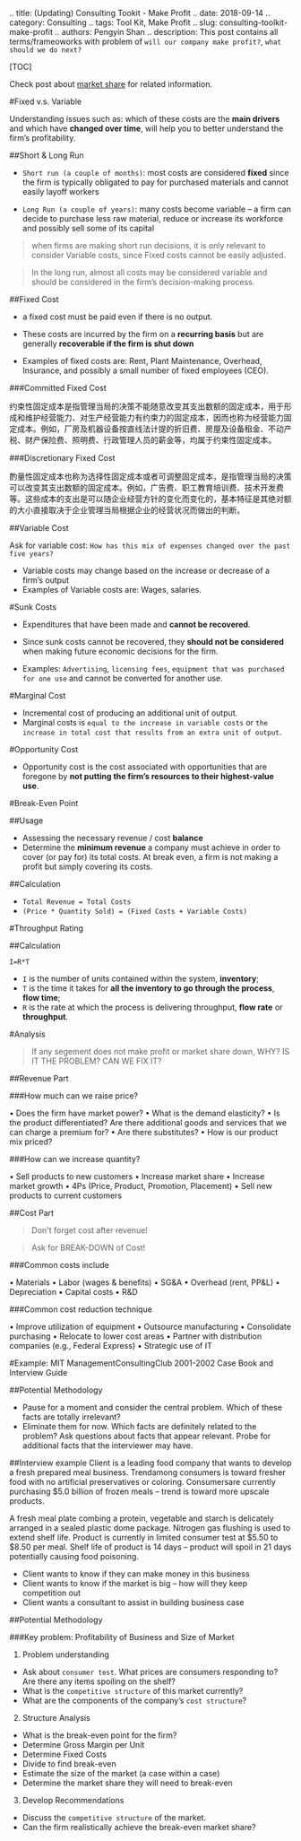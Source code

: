 .. title: (Updating) Consulting Tookit - Make Profit
.. date: 2018-09-14
.. category: Consulting
.. tags: Tool Kit, Make Profit
.. slug: consulting-toolkit-make-profit
.. authors: Pengyin Shan
.. description: This post contains all terms/frameoworks with problem of `will our company make profit?`, `what should we do next?`

[TOC]

Check post about <a href="https://pengyin-shan.com/posts/2018/consulting/consulting-toolkit-market-share">market share</a> for related information.

#Fixed v.s. Variable

Understanding issues such as: which of these costs are the **main drivers** and which have **changed over time**, will help you to better understand the firm’s profitability.

##Short & Long Run

- `Short run (a couple of months)`: most costs are considered **fixed** since the firm is typically obligated to pay for purchased materials and cannot easily layoff workers

- `Long Run (a couple of years)`: many costs become variable – a firm can decide to purchase less raw material, reduce or increase its workforce and possibly sell some of its capital

>when firms are making short run decisions, it is only relevant to consider Variable costs, since Fixed costs cannot be easily adjusted. 

>In the long run, almost all costs may be considered variable and should be considered in the firm’s decision-making process.

##Fixed Cost

- a fixed cost must be paid even if there is no output. 

- These costs are incurred by the firm on a **recurring basis** but
are generally **recoverable if the firm is shut down**

- Examples of fixed costs are: Rent, Plant Maintenance, Overhead, Insurance, and possibly a small number of fixed employees (CEO).

###Committed Fixed Cost

约束性固定成本是指管理当局的决策不能随意改变其支出数额的固定成本，用于形成和维护经营能力、对生产经营能力有约束力的固定成本，因而也称为经营能力固定成本。例如，厂房及机器设备按直线法计提的折旧费、房屋及设备租金、不动产税、财产保险费、照明费、行政管理人员的薪金等，均属于约束性固定成本。

###Discretionary Fixed Cost

酌量性固定成本也称为选择性固定成本或者可调整固定成本，是指管理当局的决策可以改变其支出数额的固定成本。例如，广告费、职工教育培训费、技术开发费等。这些成本的支出是可以随企业经营方针的变化而变化的，基本特征是其绝对额的大小直接取决于企业管理当局根据企业的经营状况而做出的判断。

##Variable Cost

Ask for variable cost: `How has this mix of expenses changed over the past five years?`

- Variable costs may change based on the increase or decrease of a firm’s output
- Examples of Variable costs are: Wages, salaries.

#Sunk Costs

- Expenditures that have been made and **cannot be recovered**. 

- Since sunk costs cannot be recovered, they **should not be considered** when making future economic decisions for the firm. 

- Examples: `Advertising`, `licensing fees`, `equipment that was purchased for one use` and cannot be converted for another use.

#Marginal Cost

- Incremental cost of producing an additional unit of output. 
- Marginal costs is `equal to the increase in variable costs` or `the increase in total cost that results from an extra unit of output`.

#Opportunity Cost

- Opportunity cost is the cost associated with opportunities that are foregone by **not putting the firm’s resources to their highest-value use**.

#Break-Even Point

##Usage

- Assessing the necessary revenue / cost **balance** 
- Determine the **minimum revenue** a company must achieve in order to cover (or pay for) its total costs. At break even, a firm is not making a profit but simply covering its costs.

##Calculation

- `Total Revenue = Total Costs`
- `(Price * Quantity Sold) = (Fixed Costs + Variable Costs)`

#Throughput Rating

##Calculation

`I=R*T`

- `I` is the number of units contained within the system, **inventory**;
- `T` is the time it takes for **all the inventory to go through the process**, **flow time**;
- `R` is the rate at which the process is delivering throughput, **flow rate** or **throughput**.

#Analysis

>If any segement does not make profit or market share down, WHY? IS IT THE PROBLEM? CAN WE FIX IT?

##Revenue Part

###How much can we raise price?

• Does the firm have market power?
• What is the demand elasticity?
• Is the product differentiated? Are
there additional goods and services
that we can charge a premium for?
• Are there substitutes?
• How is our product mix priced?

###How can we increase quantity?

• Sell products to new customers
• Increase market share
• Increase market growth
• 4Ps (Price, Product, Promotion,
Placement)
• Sell new products to current
customers

##Cost Part

>Don't forget cost after revenue!

>Ask for BREAK-DOWN of Cost!

###Common costs include

• Materials
• Labor (wages & benefits)
• SG&A
• Overhead (rent, PP&L)
• Depreciation
• Capital costs
• R&D

###Common cost reduction technique

• Improve utilization of equipment
• Outsource manufacturing
• Consolidate purchasing
• Relocate to lower cost areas
• Partner with distribution companies
(e.g., Federal Express)
• Strategic use of IT

#Example: MIT ManagementConsultingClub 2001-2002 Case Book and Interview Guide

##Potential Methodology

- Pause for a moment and consider the central problem. Which of these facts are totally irrelevant?
- Eliminate them for now. Which facts are definitely related to the problem? Ask questions about facts that appear relevant. Probe for additional facts that the interviewer may have.

##Interview example
Client is a leading food company that wants to develop a fresh prepared meal business. Trendamong consumers is toward fresher food with no artificial preservatives or coloring. Consumersare currently purchasing $5.0 billion of frozen meals – trend is toward more upscale products.

A fresh meal plate combing a protein, vegetable and starch is delicately arranged in a sealed plastic dome package. Nitrogen gas flushing is used to extend shelf life. Product is currently in limited consumer test at $5.50 to $8.50 per meal. Shelf life of product is 14 days – product will spoil in 21 days potentially causing food poisoning.

- Client wants to know if they can make money in this business
- Client wants to know if the market is big – how will they keep competition out
- Client wants a consultant to assist in building business case

##Potential Methodology

###Key problem: Profitability of Business and Size of Market

1. Problem understanding

- Ask about `consumer test`. What prices are consumers responding to? Are there any items spoiling on the shelf?
- What is the `competitive structure` of this market currently?
- What are the components of the company’s `cost structure`?

2. Structure Analysis
- What is the break-even point for the firm?
- Determine Gross Margin per Unit
- Determine Fixed Costs
- Divide to find break-even
- Estimate the size of the market (a case within a case)
- Determine the market share they will need to break-even

3. Develop Recommendations

- Discuss the `competitive structure` of the market. 
- Can the firm realistically achieve the break-even market share?